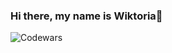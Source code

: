 ### Hi there, my name is Wiktoria👋

![Codewars](https://github.r2v.ch/codewars?user=wiqtoriaw&top_languages=true&stroke=%23b362ff&theme=gradient_purple_dark&hide_clan=true)

<!--
**wiqtoriaw/wiqtoriaw** is a ✨ _special_ ✨ repository because its `README.md` (this file) appears on your GitHub profile.

Here are some ideas to get you started:

- 🔭 I’m currently working on ...
- 🌱 I’m currently learning ...
- 👯 I’m looking to collaborate on ...
- 🤔 I’m looking for help with ...
- 💬 Ask me about ...
- 📫 How to reach me: ...
- 😄 Pronouns: ...
- ⚡ Fun fact: ...
-->

